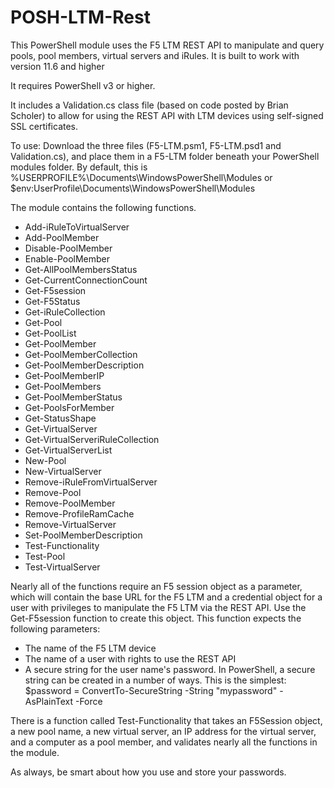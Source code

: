 # POSH-LTM-Rest
This PowerShell module uses the F5 LTM REST API to manipulate and query pools, pool members, virtual servers and iRules.
It is built to work with version 11.6 and higher

It requires PowerShell v3 or higher.

It includes a Validation.cs class file (based on code posted by Brian Scholer) to allow for using the REST API with LTM devices using self-signed SSL certificates.

To use:
Download the three files (F5-LTM.psm1, F5-LTM.psd1 and Validation.cs), and place them in a F5-LTM folder beneath your PowerShell modules folder. By default, this is %USERPROFILE%\Documents\WindowsPowerShell\Modules or $env:UserProfile\Documents\WindowsPowerShell\Modules

The module contains the following functions. 

   * Add-iRuleToVirtualServer
   * Add-PoolMember
   * Disable-PoolMember
   * Enable-PoolMember
   * Get-AllPoolMembersStatus
   * Get-CurrentConnectionCount
   * Get-F5session
   * Get-F5Status
   * Get-iRuleCollection
   * Get-Pool
   * Get-PoolList
   * Get-PoolMember
   * Get-PoolMemberCollection
   * Get-PoolMemberDescription
   * Get-PoolMemberIP
   * Get-PoolMembers
   * Get-PoolMemberStatus
   * Get-PoolsForMember
   * Get-StatusShape
   * Get-VirtualServer
   * Get-VirtualServeriRuleCollection
   * Get-VirtualServerList
   * New-Pool
   * New-VirtualServer
   * Remove-iRuleFromVirtualServer
   * Remove-Pool
   * Remove-PoolMember
   * Remove-ProfileRamCache
   * Remove-VirtualServer
   * Set-PoolMemberDescription
   * Test-Functionality
   * Test-Pool
   * Test-VirtualServer

Nearly all of the functions require an F5 session object as a parameter, which will contain the base URL for the F5 LTM and a credential object for a user with privileges to manipulate the F5 LTM via the REST API. Use the Get-F5session function to create this object. This function expects the following parameters:
   * The name of the F5 LTM device
   * The name of a user with rights to use the REST API
   * A secure string for the user name's password. In PowerShell, a secure string can be created in a number of ways. This is the simplest:
     $password = ConvertTo-SecureString -String "mypassword" -AsPlainText -Force
	 
There is a function called Test-Functionality that takes an F5Session object, a new pool name, a new virtual server, an IP address for the virtual server, and a computer as a pool member, and validates nearly all the functions in the module.
	 
As always, be smart about how you use and store your passwords. 